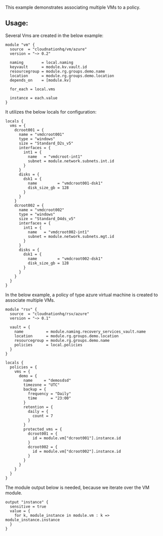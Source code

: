 This example demonstrates associating multiple VMs to a policy.

## Usage:

Several Vms are created in the below example:

```hcl
module "vm" {
  source  = "cloudnationhq/vm/azure"
  version = "~> 0.2"

  naming        = local.naming
  keyvault      = module.kv.vault.id
  resourcegroup = module.rg.groups.demo.name
  location      = module.rg.groups.demo.location
  depends_on    = [module.kv]

  for_each = local.vms

  instance = each.value
}
```

It utilizes the below locals for configuration:

```hcl
locals {
  vms = {
    dcroot001 = {
      name = "vmdcroot001"
      type = "windows"
      size = "Standard_D2s_v5"
      interfaces = {
        int1 = {
          name   = "vmdcroot-int1"
          subnet = module.network.subnets.int.id
        }
      }
      disks = {
        dsk1 = {
          name         = "vmdcroot001-dsk1"
          disk_size_gb = 128
        }
      }
    }
    dcroot002 = {
      name = "vmdcroot002"
      type = "windows"
      size = "Standard_D4ds_v5"
      interfaces = {
        int1 = {
          name   = "vmdcroot002-int1"
          subnet = module.network.subnets.mgt.id
        }
      }
      disks = {
        dsk1 = {
          name         = "vmdcroot002-dsk1"
          disk_size_gb = 128
        }
      }
    }
  }
}
```

In the below example, a policy of type azure virtual machine is created to associate multiple VMs.

```hcl
module "rsv" {
  source  = "cloudnationhq/rsv/azure"
  version = "~> 0.1"

  vault = {
    name          = module.naming.recovery_services_vault.name
    location      = module.rg.groups.demo.location
    resourcegroup = module.rg.groups.demo.name
    policies      = local.policies
  }
}
```

```hcl
locals {
  policies = {
    vms = {
      demo = {
        name     = "demosdsd"
        timezone = "UTC"
        backup = {
          frequency = "Daily"
          time      = "23:00"
        }
        retention = {
          daily = {
            count = 7
          }
        }
        protected_vms = {
          dcroot001 = {
            id = module.vm["dcroot001"].instance.id
          }
          dcroot002 = {
            id = module.vm["dcroot002"].instance.id
          }
        }
      }
    }
  }
}
```

The module output below is needed, because we iterate over the VM module.

```hcl
output "instance" {
  sensitive = true
  value = {
    for k, module_instance in module.vm : k => module_instance.instance
  }
}
```
